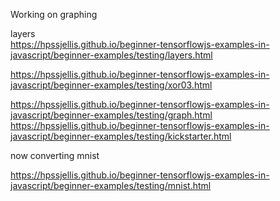 

Working on graphing

layers  
https://hpssjellis.github.io/beginner-tensorflowjs-examples-in-javascript/beginner-examples/testing/layers.html




https://hpssjellis.github.io/beginner-tensorflowjs-examples-in-javascript/beginner-examples/testing/xor03.html


https://hpssjellis.github.io/beginner-tensorflowjs-examples-in-javascript/beginner-examples/testing/graph.html
https://hpssjellis.github.io/beginner-tensorflowjs-examples-in-javascript/beginner-examples/testing/kickstarter.html





now converting mnist

https://hpssjellis.github.io/beginner-tensorflowjs-examples-in-javascript/beginner-examples/testing/mnist.html
